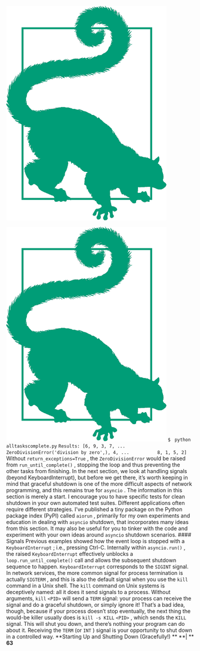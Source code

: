 
![page_74_0](images/page_74_0.png)
 
![page_74_1](images/page_74_1.png)
 `$ ` `python alltaskscomplete.py` `Results: [6, 9, 3, 7, ...` `          ZeroDivisionError('division by zero',), 4, ...` `          8, 1, 5, 2]` Without  `return_exceptions=True` , the  `ZeroDivisionError`  would be raised from `run_until_complete()` , stopping the loop and thus preventing the other tasks from finishing. In the next section, we look at handling signals (beyond KeyboardInterrupt), but before we get there, it’s worth keeping in mind that graceful shutdown is one of the more difficult aspects of network programming, and this remains true for  `asyncio` . The information in this section is merely a start. I encourage you to have specific tests for clean shutdown in your own automated test suites. Different applications often require different strategies. I’ve published a tiny package on the Python package index (PyPI) called  `aiorun` , primarily for my own experiments and education in dealing with  `asyncio`  shutdown, that incorporates many ideas from this section. It may also be useful for you to tinker with the code and experiment with your own ideas around  `asyncio`  shutdown scenarios. #### Signals
 Previous examples showed how the event loop is stopped with a  `KeyboardInterrupt` ; i.e., pressing Ctrl-C. Internally within  `asyncio.run()` , the raised  `KeyboardInterrupt` effectively unblocks a  `loop.run_until_complete()`  call and allows the subsequent shutdown sequence to happen. `KeyboardInterrupt`  corresponds to the  `SIGINT`  signal. In network services, the more common signal for process termination is actually  `SIGTERM` , and this is also the default signal when you use the  `kill`  command in a Unix shell. The  `kill`  command on Unix systems is deceptively named: all it does it send signals to a process. Without arguments,  `kill`   `<PID>` will send a  `TERM`  signal: your process can receive the signal and do a graceful shutdown, or simply ignore it! That’s a bad idea, though, because if your process doesn’t stop eventually, the next thing the would-be killer usually does is  `kill -s KILL`   `<PID>` , which sends the  `KILL`  signal. This will shut you down, and there’s nothing your program can do about it. Receiving the  `TERM`  (or  `INT` ) signal is your opportunity to shut down in a controlled way. **Starting Up and Shutting Down (Gracefully!) ** **| ** **63**